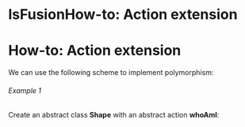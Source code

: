 # lsFusionHow-to: Action extension

# How-to: Action extension

We can use the following scheme to implement polymorphism:

###### Example 1

Create an abstract class **Shape** with an abstract action **whoAmI**:


